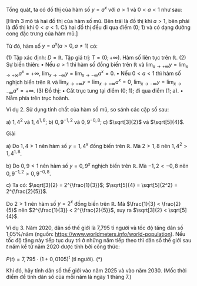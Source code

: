 Tổng quát, ta có đồ thị của hàm số $y = a^x$ với $a > 1$ và $0 < a < 1$ như sau:

[Hình 3 mô tả hai đồ thị của hàm số mũ. Bên trái là đồ thị khi $a > 1$, bên phải là đồ thị khi $0 < a < 1$. Cả hai đồ thị đều đi qua điểm (0; 1) và có dạng đường cong đặc trưng của hàm mũ.]

Từ đó, hàm số $y = a^x (a > 0, a \neq 1)$ có:

(1) Tập xác định: $D = \mathbb{R}$.
    Tập giá trị: $T = (0; +\infty)$.
    Hàm số liên tục trên $\mathbb{R}$.
(2) Sự biến thiên:
    • Nếu $a > 1$ thì hàm số đồng biến trên $\mathbb{R}$ và
      $\lim_{x \to +\infty} y = \lim_{x \to +\infty} a^x = +\infty$, $\lim_{x \to -\infty} y = \lim_{x \to -\infty} a^x = 0$.
    • Nếu $0 < a < 1$ thì hàm số nghịch biến trên $\mathbb{R}$ và
      $\lim_{x \to +\infty} y = \lim_{x \to +\infty} a^x = 0$, $\lim_{x \to -\infty} y = \lim_{x \to -\infty} a^x = +\infty$.
(3) Đồ thị:
    • Cắt trục tung tại điểm (0; 1); đi qua điểm (1; a).
    • Nằm phía trên trục hoành.

Ví dụ 2. Sử dụng tính chất của hàm số mũ, so sánh các cặp số sau:

a) $1,4^2$ và $1,4^{1,8}$;    b) $0,9^{-1,2}$ và $0,9^{-0,8}$;    c) $\sqrt[3]{2}$ và $\sqrt[5]{4}$.

Giải

a) Do $1,4 > 1$ nên hàm số $y = 1,4^x$ đồng biến trên $\mathbb{R}$. Mà $2 > 1,8$ nên $1,4^2 > 1,4^{1,8}$.

b) Do $0,9 < 1$ nên hàm số $y = 0,9^x$ nghịch biến trên $\mathbb{R}$. Mà $-1,2 < -0,8$ nên $0,9^{-1,2} > 0,9^{-0,8}$.

c) Ta có: $\sqrt[3]{2} = 2^{\frac{1}{3}}$; $\sqrt[5]{4} = \sqrt[5]{2^2} = 2^{\frac{2}{5}}$.

Do $2 > 1$ nên hàm số $y = 2^x$ đồng biến trên $\mathbb{R}$. Mà $\frac{1}{3} < \frac{2}{5}$ nên $2^{\frac{1}{3}} < 2^{\frac{2}{5}}$, suy ra $\sqrt[3]{2} < \sqrt[5]{4}$.

Ví dụ 3. Năm 2020, dân số thế giới là 7,795 tỉ người và tốc độ tăng dân số 1,05%/năm (nguồn: https://www.worldmeters.info/world-population). Nếu tốc độ tăng này tiếp tục duy trì ở những năm tiếp theo thì dân số thế giới sau $t$ năm kể từ năm 2020 được tính bởi công thức:

$P(t) = 7,795 \cdot (1 + 0,0105)^t$ (tỉ người).    (*)

Khi đó, hãy tính dân số thế giới vào năm 2025 và vào năm 2030. (Mốc thời điểm để tính dân số của mỗi năm là ngày 1 tháng 7.)